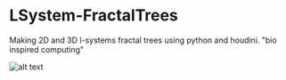 # LSystem-FractalTrees
Making 2D and 3D l-systems fractal trees using python and houdini. "bio inspired computing"

![alt text](https://raw.githubusercontent.com/sedaliSedalian/LSystem-FractalTrees/master/tree2d.png)
